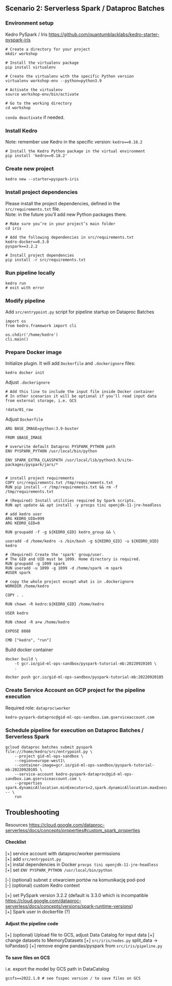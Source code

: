 ## Scenario 2: Serverless Spark / Dataproc Batches

### Environment setup
Kedro PySpark / Iris
https://github.com/quantumblacklabs/kedro-starter-pyspark-iris

```
# Create a directory for your project
mkdir workshop

# Install the virtualenv package  
pip install virtualenv 

# Create the virtualenv with the specific Python version
virtualenv workshop-env --python=python3.9  

# Activate the virtualenv
source workshop-env/bin/activate

# Go to the working directory
cd workshop
```

`conda deactivate` if needed.

### Install Kedro
Note: remember use Kedro in the specific version: `kedro==0.18.2`
```
# Install the Kedro Python package in the virtual environment
pip install 'kedro==0.18.2'
```


### Create new project
```
kedro new --starter=pyspark-iris
```

### Install project dependencies
Please install the project dependencies, defined in the `src/requirements.txt` file.  
Note: in the future you’ll add new Python packages there.

```  
# Make sure you’re in your project’s main folder
cd iris

# Add the following dependencies in src/requirements.txt
kedro-docker==0.3.0
pyspark==3.2.2

# Install project dependencies
pip install -r src/requirements.txt
```

### Run pipeline locally
```
kedro run
# exit with error
```

### Modify pipeline

Add `src/entrypoint.py`  script for pipeline startup on Dataproc Batches

```
import os
from kedro.framework import cli

os.chdir('/home/kedro')
cli.main()
```

### Prepare Docker image

Initialize plugin. It will add `Dockerfile` and `.dockerignore` files:
```
kedro docker init
```

Adjust `.dockerignore `
```
# Add this line to include the input file inside Docker container
# In other scenarios it will be optional if you'll read input data from external storage, i.e. GCS

!data/01_raw
```

Adjust `Dockerfile `

```
ARG BASE_IMAGE=python:3.9-buster

FROM $BASE_IMAGE

# overwrite default Dataproc PYSPARK_PYTHON path
ENV PYSPARK_PYTHON /usr/local/bin/python

ENV SPARK_EXTRA_CLASSPATH /usr/local/lib/python3.9/site-packages/pyspark/jars/*


# install project requirements
COPY src/requirements.txt /tmp/requirements.txt
RUN pip install -r /tmp/requirements.txt && rm -f /tmp/requirements.txt

# (Required) Install utilities required by Spark scripts.
RUN apt update && apt install -y procps tini openjdk-11-jre-headless

# add kedro user
ARG KEDRO_UID=999
ARG KEDRO_GID=0

RUN groupadd -f -g ${KEDRO_GID} kedro_group && \

useradd -d /home/kedro -s /bin/bash -g ${KEDRO_GID} -u ${KEDRO_UID} kedro

# (Required) Create the 'spark' group/user.
# The GID and UID must be 1099. Home directory is required.
RUN groupadd -g 1099 spark
RUN useradd -u 1099 -g 1099 -d /home/spark -m spark
#USER spark

# copy the whole project except what is in .dockerignore
WORKDIR /home/kedro

COPY . .

RUN chown -R kedro:${KEDRO_GID} /home/kedro

USER kedro

RUN chmod -R a+w /home/kedro

EXPOSE 8888

CMD ["kedro", "run"]
```

Build docker container

```
docker build \
	-t gcr.io/gid-ml-ops-sandbox/pyspark-tutorial-mb:20220920105 \
	.

docker push gcr.io/gid-ml-ops-sandbox/pyspark-tutorial-mb:20220920105
```

### Create Service Account on GCP project for the pipeline execution
Required role: `dataproc\worker`
```
kedro-pyspark-dataproc@gid-ml-ops-sandbox.iam.gserviceaccount.com
```

### Schedule pipeline for execution  on Dataproc Batches / Serverless Spark
```
gcloud dataproc batches submit pyspark file:///home/kedro/src/entrypoint.py \
    --project gid-ml-ops-sandbox \
    --region=europe-west1\
    --container-image=gcr.io/gid-ml-ops-sandbox/pyspark-tutorial-mb:20220920105 \
    --service-account kedro-pyspark-dataproc@gid-ml-ops-sandbox.iam.gserviceaccount.com \
    --properties spark.dynamicAllocation.minExecutors=2,spark.dynamicAllocation.maxExecutors=2 -- \
    run 
```

## Troubleshooting
Resources
https://cloud.google.com/dataproc-serverless/docs/concepts/properties#custom_spark_properties

#### Checklist
[+] service account with dataproc/worker permissions  
[+] add `src/entrypoint.py`  
[+] instal dependencies in Docker `procps tini openjdk-11-jre-headless`  
[+] set `ENV PYSPARK_PYTHON /usr/local/bin/python`  

[-] (optional) subnet z otwarciem portów na komunikację pod-pod  
[-] (optional) custom Kedro context  

[+] set PySpark version 3.2.2 (default is 3.3.0 which is incompatible https://cloud.google.com/dataproc-serverless/docs/concepts/versions/spark-runtime-versions)  
[+] Spark user in dockerfile (?)  

#### Adjust the pipeline code
[+] (optional) Upload file to GCS, adjust Data Catalog for input data
[+] change datasets to MemoryDatasets
[+] `src/iris/nodes.py` split_data -> toPandas()
[+] remove engine pandas/pyspark from `src/iris/pipeline.py`

#### To save files on GCS
i.e. export the model by GCS path in DataCatalog
```
gcsfs==2022.1.0 # see fsspec version / to save files on GCS
```